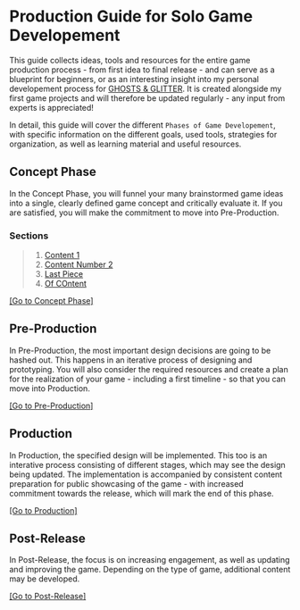 # Production Guide for Solo Game Developement

This guide collects ideas, tools and resources for the entire game production process - from first idea to final release - and can serve as a blueprint for beginners, or as an interesting insight into my personal developement process for [GHOSTS & GLITTER](https://www.youtube.com/@ghostsnglitter). It is created alongside my first game projects and will therefore be updated regularly - any input from experts is appreciated!

In detail, this guide will cover the different `Phases of Game Developement`, with specific information on the different goals, used tools, strategies for organization, as well as learning material and useful resources.

<a name="concept-phase"></a>
## Concept Phase

In the Concept Phase, you will funnel your many brainstormed game ideas into a single, clearly defined game concept and critically evaluate it. If you are satisfied, you will make the commitment to move into Pre-Production.

### Sections
> 1. [Content 1](1_ConceptPhase.md/#content-1)
> 2. [Content Number 2]()
> 3. [Last Piece]()
> 4. [Of COntent]()

[[Go to Concept Phase]](1_ConceptPhase.md)

<a name="pre-production"></a>
## Pre-Production

In Pre-Production, the most important design decisions are going to be hashed out. This happens in an iterative process of designing and prototyping. You will also consider the required resources and create a plan for the realization of your game - including a first timeline - so that you can move into Production.

[[Go to Pre-Production]](2_PreProduction.md)

<a name="production"></a>
## Production

In Production, the specified design will be implemented. This too is an interative process consisting of different stages, which may see the design being updated. The implementation is accompanied by consistent content preparation for public showcasing of the game - with increased commitment towards the release, which will mark the end of this phase.

[[Go to Production]](3_Production.md)

<a name="post-release"></a>
## Post-Release

In Post-Release, the focus is on increasing engagement, as well as updating and improving the game. Depending on the type of game, additional content may be developed.

[[Go to Post-Release]](4_PostRelease.md)